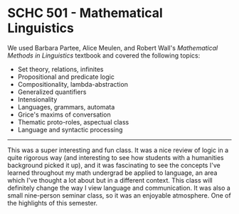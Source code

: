 # SCHC 501 - Mathematical Linguistics

We used Barbara Partee, Alice Meulen, and Robert Wall's *Mathematical Methods in Linguistics* textbook and covered the following topics:
- Set theory, relations, infinites
- Propositional and predicate logic
- Compositionality, lambda-abstraction
- Generalized quantifiers
- Intensionality
- Languages, grammars, automata
- Grice's maxims of conversation
- Thematic proto-roles, aspectual class
- Language and syntactic processing

---

This was a super interesting and fun class. It was a nice review of logic in a quite rigorous way (and interesting to see how students with a humanities background picked it up), and it was fascinating to see the concepts I've learned throughout my math undergrad be applied to language, an area which I've thought a lot about but in a different context. This class will definitely change the way I view language and communication. It was also a small nine-person seminar class, so it was an enjoyable atmosphere. One of the highlights of this semester.